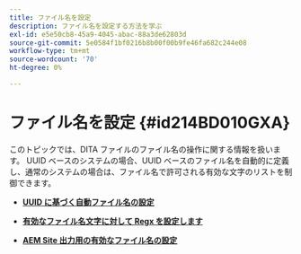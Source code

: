 ```yaml
---
title: ファイル名を設定
description: ファイル名を設定する方法を学ぶ
exl-id: e5e50cb8-45a9-4045-abac-88a3de62803d
source-git-commit: 5e0584f1bf0216b8b00f00b9fe46fa682c244e08
workflow-type: tm+mt
source-wordcount: '70'
ht-degree: 0%

---
```


# ファイル名を設定 {#id214BD010GXA}

このトピックでは、DITA ファイルのファイル名の操作に関する情報を扱います。 UUID ベースのシステムの場合、UUID ベースのファイル名を自動的に定義し、通常のシステムの場合は、ファイル名で許可される有効な文字のリストを制御できます。

- **[UUID に基づく自動ファイル名の設定](conf-auto-uuid-filenames.md)**

- **[有効なファイル名文字に対して Regx を設定します](conf-file-names-valid-regx.md)**

- **[AEM Site 出力用の有効なファイル名の設定](conf-file-names-valid-regx-aem-site-output.md)**
